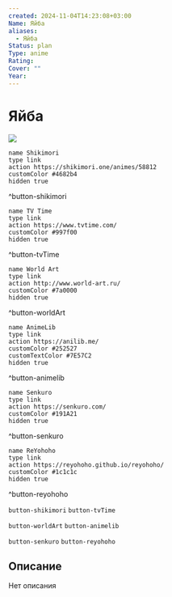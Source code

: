 ```yaml
---
created: 2024-11-04T14:23:08+03:00
Name: Яйба
aliases:
  - Яйба
Status: plan
Type: anime
Rating: 
Cover: ""
Year: 
---
```


# Яйба

![](https://nyaa.shikimori.one/uploads/poster/animes/58812/21c97859981a81b78bcdbfffa217ea35.jpeg)

```button
name Shikimori
type link
action https://shikimori.one/animes/58812
customColor #4682b4
hidden true
```
^button-shikimori

```button
name TV Time
type link
action https://www.tvtime.com/
customColor #997f00
hidden true
```
^button-tvTime

```button
name World Art
type link
action http://www.world-art.ru/
customColor #7a0000
hidden true
```
^button-worldArt

```button
name AnimeLib
type link
action https://anilib.me/
customColor #252527
customTextColor #7E57C2
hidden true
```
^button-animelib

```button
name Senkuro
type link
action https://senkuro.com/
customColor #191A21
hidden true
```
^button-senkuro

```button
name ReYohoho
type link
action https://reyohoho.github.io/reyohoho/
customColor #1c1c1c
hidden true
```
^button-reyohoho

`button-shikimori` `button-tvTime`

`button-worldArt` `button-animelib`

`button-senkuro` `button-reyohoho`

## Описание

Нет описания
